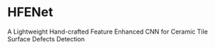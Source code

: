 # HFENet
A Lightweight Hand-crafted Feature Enhanced CNN for Ceramic Tile Surface Defects Detection
